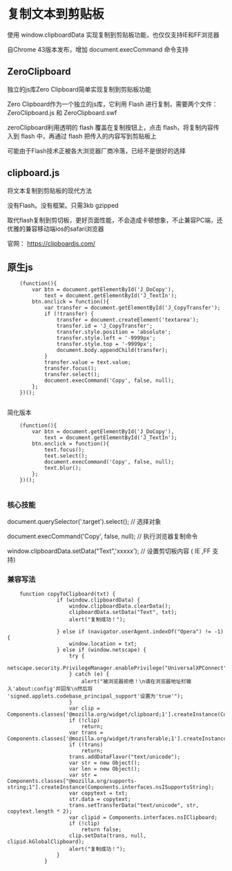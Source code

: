 

# 复制文本到剪贴板

使用 window.clipboardData 实现复制到剪贴板功能，也仅仅支持IE和FF浏览器

自Chrome 43版本发布，增加 document.execCommand 命令支持




## ZeroClipboard
独立的js库Zero Clipboard简单实现复制到剪贴板功能

Zero Clipboard作为一个独立的js库，它利用 Flash 进行复制，需要两个文件：ZeroClipboard.js 和 ZeroClipboard.swf 

zeroClipboard利用透明的 flash 覆盖在复制按钮上，点击 flash，将复制内容传入到 flash 中，再通过 flash 把传入的内容写到剪贴板上

可能由于Flash技术正被各大浏览器厂商冷落，已经不是很好的选择


## clipboard.js

将文本复制到剪贴板的现代方法

没有Flash。没有框架。只需3kb gzipped

取代flash复制到剪切板，更好页面性能，不会造成卡顿想象，不止兼容PC端，还优雅的兼容移动端ios的safari浏览器

官网： https://clipboardjs.com/



## 原生js

```
	(function(){
	    var btn = document.getElementById('J_DoCopy'),
	        text = document.getElementById('J_TextIn');
	    btn.onclick = function(){
	        var transfer = document.getElementById('J_CopyTransfer');
	        if (!transfer) {
	            transfer = document.createElement('textarea');
	            transfer.id = 'J_CopyTransfer';
	            transfer.style.position = 'absolute';
	            transfer.style.left = '-9999px';
	            transfer.style.top = '-9999px';
	            document.body.appendChild(transfer);
	        }
	        transfer.value = text.value;
	        transfer.focus();
	        transfer.select();
	        document.execCommand('Copy', false, null);
	    };
	})();


```

简化版本

```
	(function(){
	    var btn = document.getElementById('J_DoCopy'),
	        text = document.getElementById('J_TextIn');
	    btn.onclick = function(){
	        text.focus();
	        text.select();
	        document.execCommand('Copy', false, null);
	        text.blur();
	    };
	})();


```

### 核心技能

document.querySelector('.target').select();		// 选择对象

document.execCommand('Copy', false, null);		// 执行浏览器复制命令

window.clipboardData.setData("Text",'xxxxx');	// 设置剪切板内容 ( IE ,FF 支持)


### 兼容写法

```
	function copyToClipboard(txt) {
	            if (window.clipboardData) {
	                window.clipboardData.clearData();
	                clipboardData.setData("Text", txt);
	                alert("复制成功！");

	            } else if (navigator.userAgent.indexOf("Opera") != -1) {
	                window.location = txt;
	            } else if (window.netscape) {
	                try {
	                    netscape.security.PrivilegeManager.enablePrivilege("UniversalXPConnect");
	                } catch (e) {
	                    alert("被浏览器拒绝！\n请在浏览器地址栏输入'about:config'并回车\n然后将 'signed.applets.codebase_principal_support'设置为'true'");
	                }
	                var clip = Components.classes['@mozilla.org/widget/clipboard;1'].createInstance(Components.interfaces.nsIClipboard);
	                if (!clip)
	                    return;
	                var trans = Components.classes['@mozilla.org/widget/transferable;1'].createInstance(Components.interfaces.nsITransferable);
	                if (!trans)
	                    return;
	                trans.addDataFlavor("text/unicode");
	                var str = new Object();
	                var len = new Object();
	                var str = Components.classes["@mozilla.org/supports-string;1"].createInstance(Components.interfaces.nsISupportsString);
	                var copytext = txt;
	                str.data = copytext;
	                trans.setTransferData("text/unicode", str, copytext.length * 2);
	                var clipid = Components.interfaces.nsIClipboard;
	                if (!clip)
	                    return false;
	                clip.setData(trans, null, clipid.kGlobalClipboard);
	                alert("复制成功！");
	            }
	        }


```
